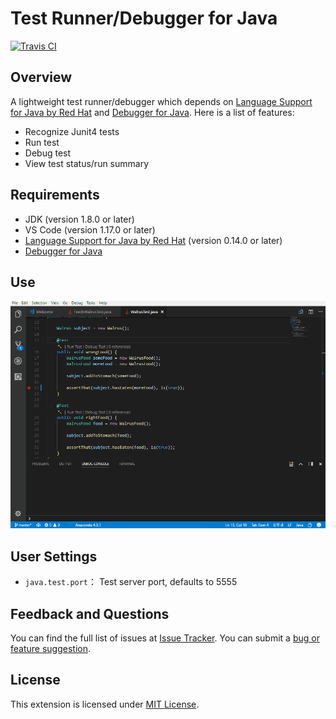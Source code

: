 # Test Runner/Debugger for Java

[![Travis CI](https://travis-ci.org/Microsoft/vscode-java-test.svg?branch=newdesign)](https://travis-ci.org/Microsoft/vscode-java-test)

## Overview

A lightweight test runner/debugger which depends on [Language Support for Java by Red Hat](https://marketplace.visualstudio.com/items?itemName=redhat.java) and [Debugger for Java](https://marketplace.visualstudio.com/items?itemName=vscjava.vscode-java-debug). Here is a list of features:

- Recognize Junit4 tests
- Run test
- Debug test
- View test status/run summary

## Requirements

- JDK (version 1.8.0 or later)
- VS Code (version 1.17.0 or later)
- [Language Support for Java by Red Hat](https://marketplace.visualstudio.com/items?itemName=redhat.java) (version 0.14.0 or later)
- [Debugger for Java](https://marketplace.visualstudio.com/items?itemName=vscjava.vscode-java-debug)

## Use

![Run/debug Junit test](demo/junit-demo.gif)

## User Settings

- `java.test.port`： Test server port, defaults to 5555

## Feedback and Questions

You can find the full list of issues at [Issue Tracker](https://github.com/Microsoft/vscode-java-test/issues). You can submit a [bug or feature suggestion](https://github.com/Microsoft/vscode-java-test/issues/new).

## License

This extension is licensed under [MIT License](LICENSE.txt).
